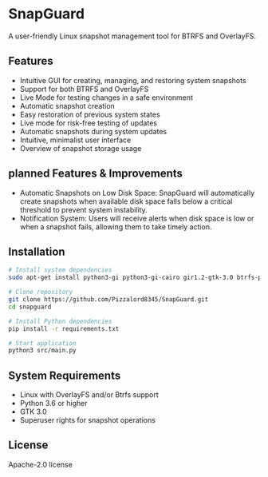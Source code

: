 # SnapGuard

A user-friendly Linux snapshot management tool for BTRFS and OverlayFS.

## Features

- Intuitive GUI for creating, managing, and restoring system snapshots
- Support for both BTRFS and OverlayFS
- Live Mode for testing changes in a safe environment
- Automatic snapshot creation
- Easy restoration of previous system states
- Live mode for risk-free testing of updates
- Automatic snapshots during system updates
- Intuitive, minimalist user interface
- Overview of snapshot storage usage

## planned Features & Improvements

- Automatic Snapshots on Low Disk Space: SnapGuard will automatically create snapshots when available disk space falls below a critical threshold to prevent system instability.
- Notification System: Users will receive alerts when disk space is low or when a snapshot fails, allowing them to take timely action.

## Installation

```bash
# Install system dependencies
sudo apt-get install python3-gi python3-gi-cairo gir1.2-gtk-3.0 btrfs-progs

# Clone repository
git clone https://github.com/Pizzalord8345/SnapGuard.git
cd snapguard

# Install Python dependencies
pip install -r requirements.txt

# Start application
python3 src/main.py
```

## System Requirements

- Linux with OverlayFS and/or Btrfs support
- Python 3.6 or higher
- GTK 3.0
- Superuser rights for snapshot operations

## License

Apache-2.0 license
